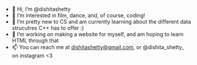 - 👋 Hi, I’m @dishitashetty
- 👀 I’m interested in film, dance, and, of course, coding!
- 🌱 I’m pretty new to CS and am currently learning about the different data strucutres C++ has to offer :)
- 💞️ I’m working on making a website for myself, and am hoping to learn HTML through that
- 📫 You can reach me at dishitashetty@gmail.com, or @dishita_shetty_ on instagram <3
